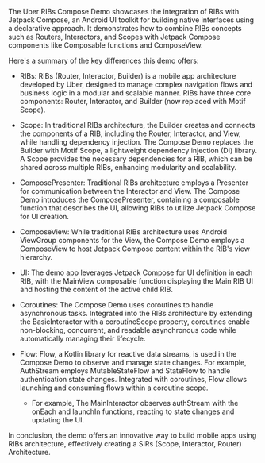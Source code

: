 The Uber RIBs Compose Demo showcases the integration of RIBs with Jetpack Compose, an Android UI toolkit for building native interfaces using a declarative approach. It demonstrates how to combine RIBs concepts such as Routers, Interactors, and Scopes with Jetpack Compose components like Composable functions and ComposeView.

Here's a summary of the key differences this demo offers:

- RIBs: RIBs (Router, Interactor, Builder) is a mobile app architecture developed by Uber, designed to manage complex navigation flows and business logic in a modular and scalable manner. RIBs have three core components: Router, Interactor, and Builder (now replaced with Motif Scope).

- Scope: In traditional RIBs architecture, the Builder creates and connects the components of a RIB, including the Router, Interactor, and View, while handling dependency injection. The Compose Demo replaces the Builder with Motif Scope, a lightweight dependency injection (DI) library. A Scope provides the necessary dependencies for a RIB, which can be shared across multiple RIBs, enhancing modularity and scalability.

- ComposePresenter: Traditional RIBs architecture employs a Presenter for communication between the Interactor and View. The Compose Demo introduces the ComposePresenter, containing a composable function that describes the UI, allowing RIBs to utilize Jetpack Compose for UI creation.

- ComposeView: While traditional RIBs architecture uses Android ViewGroup components for the View, the Compose Demo employs a ComposeView to host Jetpack Compose content within the RIB's view hierarchy.

- UI: The demo app leverages Jetpack Compose for UI definition in each RIB, with the MainView composable function displaying the Main RIB UI and hosting the content of the active child RIB.

- Coroutines: The Compose Demo uses coroutines to handle asynchronous tasks. Integrated into the RIBs architecture by extending the BasicInteractor with a coroutineScope property, coroutines enable non-blocking, concurrent, and readable asynchronous code while automatically managing their lifecycle.

- Flow: Flow, a Kotlin library for reactive data streams, is used in the Compose Demo to observe and manage state changes. For example, AuthStream employs MutableStateFlow and StateFlow to handle authentication state changes. Integrated with coroutines, Flow allows launching and consuming flows within a coroutine scope.
  - For example, The MainInteractor observes authStream with the onEach and launchIn functions, reacting to state changes and updating the UI.

In conclusion, the demo offers an innovative way to build mobile apps using RIBs architecture, effectively creating a SIRs (Scope, Interactor, Router) Architecture.
